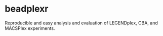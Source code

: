 # beadplexr

Reproducible and easy analysis and evaluation of LEGENDplex, CBA, and MACSPlex experiments.

